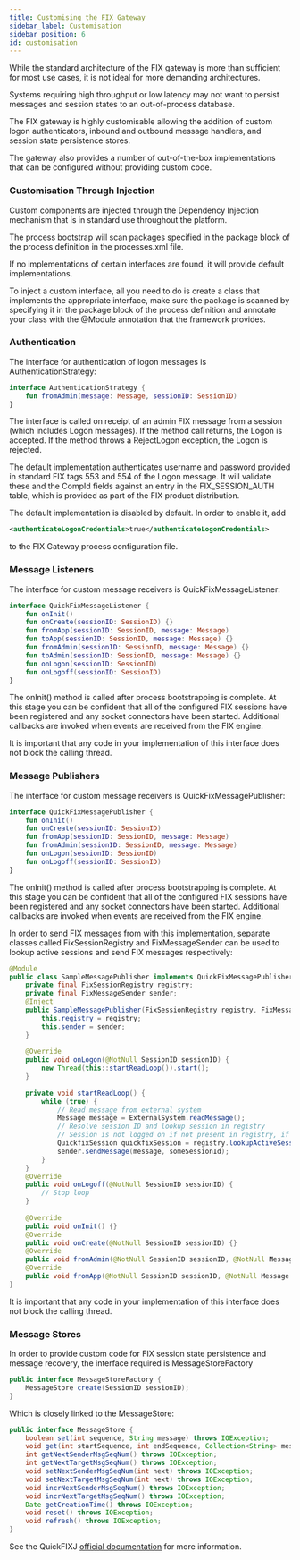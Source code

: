 ```yaml
---
title: Customising the FIX Gateway
sidebar_label: Customisation
sidebar_position: 6
id: customisation
---
```


While the standard architecture of the FIX gateway is more than sufficient for most use cases, it is not ideal for more demanding architectures. 

Systems requiring high throughput or low latency may not want to persist messages and session states to an out-of-process database. 

The FIX gateway is highly customisable allowing the addition of custom logon authenticators, inbound and outbound message handlers, and session state persistence stores.

The gateway also provides a number of out-of-the-box implementations that can be configured without providing custom code.

### Customisation Through Injection
Custom components are injected through the Dependency Injection mechanism that is in standard use throughout the platform. 

The process bootstrap will scan packages specified in the package block of the process definition in the processes.xml file.

If no implementations of certain interfaces are found, it will provide default implementations.

To inject a custom interface, all you need to do is create a class that implements the appropriate interface, make sure the package is scanned by specifying it in the package block of the process definition and annotate your class with the @Module annotation that the framework provides.

### Authentication
The interface for authentication of logon messages is AuthenticationStrategy:

```kotlin
interface AuthenticationStrategy {
    fun fromAdmin(message: Message, sessionID: SessionID)
}
```

The interface is called on receipt of an admin FIX message from a session (which includes Logon messages). 
If the method call returns, the Logon is accepted.
If the method throws a RejectLogon exception, the Logon is rejected.

The default implementation authenticates username and password provided in standard FIX tags 553 and 554 of the Logon message. 
It will validate these and the CompId fields against an entry in the FIX_SESSION_AUTH table, which is provided as part of the FIX product distribution.

The default implementation is disabled by default. In order to enable it, add 
```xml
<authenticateLogonCredentials>true</authenticateLogonCredentials> 
```

to the FIX Gateway process configuration file.

### Message Listeners
The interface for custom message receivers is QuickFixMessageListener:

```kotlin
interface QuickFixMessageListener {
    fun onInit()
    fun onCreate(sessionID: SessionID) {}
    fun fromApp(sessionID: SessionID, message: Message)
    fun toApp(sessionID: SessionID, message: Message) {}
    fun fromAdmin(sessionID: SessionID, message: Message) {}
    fun toAdmin(sessionID: SessionID, message: Message) {}
    fun onLogon(sessionID: SessionID)
    fun onLogoff(sessionID: SessionID)
}
```

The onInit() method is called after process bootstrapping is complete. 
At this stage you can be confident that all of the configured FIX sessions have been registered and any socket connectors have been started.
Additional callbacks are invoked when events are received from the FIX engine.

It is important that any code in your implementation of this interface does not block the calling thread.

### Message Publishers
The interface for custom message receivers is QuickFixMessagePublisher:

```kotlin
interface QuickFixMessagePublisher {
    fun onInit()
    fun onCreate(sessionID: SessionID)
    fun fromApp(sessionID: SessionID, message: Message)
    fun fromAdmin(sessionID: SessionID, message: Message)
    fun onLogon(sessionID: SessionID)
    fun onLogoff(sessionID: SessionID)
}
```

The onInit() method is called after process bootstrapping is complete. 
At this stage you can be confident that all of the configured FIX sessions have been registered and any socket connectors have been started.
Additional callbacks are invoked when events are received from the FIX engine.

In order to send FIX messages from with this implementation, separate classes called FixSessionRegistry and FixMessageSender can be used to lookup active sessions and send FIX messages respectively:
```java
@Module
public class SampleMessagePublisher implements QuickFixMessagePublisher {
    private final FixSessionRegistry registry;
    private final FixMessageSender sender;
    @Inject
    public SampleMessagePublisher(FixSessionRegistry registry, FixMessageSender sender) {
        this.registry = registry;
        this.sender = sender;
    }
	
    @Override
    public void onLogon(@NotNull SessionID sessionID) {
        new Thread(this::startReadLoop()).start();
    }
	
    private void startReadLoop() {
        while (true) {
            // Read message from external system
            Message message = ExternalSystem.readMessage();
            // Resolve session ID and lookup session in registry
            // Session is not logged on if not present in registry, if so, return message to queue
            QuickfixSession quickfixSession = registry.lookupActiveSession(someSessionId);
            sender.sendMessage(message, someSessionId);
        }
    }
    @Override
    public void onLogoff(@NotNull SessionID sessionID) {
        // Stop loop
    }
    
    @Override
    public void onInit() {}
    @Override
    public void onCreate(@NotNull SessionID sessionID) {}
    @Override
    public void fromAdmin(@NotNull SessionID sessionID, @NotNull Message message) {}
    @Override
    public void fromApp(@NotNull SessionID sessionID, @NotNull Message message) {}
}
```

It is important that any code in your implementation of this interface does not block the calling thread.

### Message Stores
In order to provide custom code for FIX session state persistence and message recovery, the interface required is MessageStoreFactory
```java
public interface MessageStoreFactory {
    MessageStore create(SessionID sessionID);
}
```

Which is closely linked to the MessageStore: 
```java
public interface MessageStore {
    boolean set(int sequence, String message) throws IOException;
    void get(int startSequence, int endSequence, Collection<String> messages) throws IOException;
    int getNextSenderMsgSeqNum() throws IOException;
    int getNextTargetMsgSeqNum() throws IOException;
    void setNextSenderMsgSeqNum(int next) throws IOException;
    void setNextTargetMsgSeqNum(int next) throws IOException;
    void incrNextSenderMsgSeqNum() throws IOException;
    void incrNextTargetMsgSeqNum() throws IOException;
    Date getCreationTime() throws IOException;
    void reset() throws IOException;
    void refresh() throws IOException;
}
```

See the QuickFIXJ [official documentation](https://javadoc.io/static/org.quickfixj/quickfixj-core/2.3.0/quickfix/MessageStore.html) for more information.